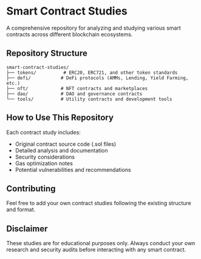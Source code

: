 # Smart Contract Studies

A comprehensive repository for analyzing and studying various smart contracts across different blockchain ecosystems.

## Repository Structure

```
smart-contract-studies/
├── tokens/          # ERC20, ERC721, and other token standards
├── defi/           # DeFi protocols (AMMs, Lending, Yield Farming, etc.)
├── nft/            # NFT contracts and marketplaces
├── dao/            # DAO and governance contracts
└── tools/          # Utility contracts and development tools
```

## How to Use This Repository

Each contract study includes:
- Original contract source code (.sol files)
- Detailed analysis and documentation
- Security considerations
- Gas optimization notes
- Potential vulnerabilities and recommendations

## Contributing

Feel free to add your own contract studies following the existing structure and format.

## Disclaimer

These studies are for educational purposes only. Always conduct your own research and security audits before interacting with any smart contract.